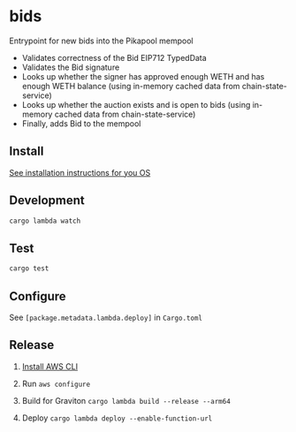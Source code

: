 # bids

Entrypoint for new bids into the Pikapool mempool

- Validates correctness of the Bid EIP712 TypedData
- Validates the Bid signature
- Looks up whether the signer has approved enough WETH and has enough WETH balance (using in-memory cached data from chain-state-service)
- Looks up whether the auction exists and is open to bids (using in-memory cached data from chain-state-service)
- Finally, adds Bid to the mempool

## Install

[See installation instructions for you OS](https://www.cargo-lambda.info/guide/installation.html)

## Development

```bash
cargo lambda watch
```

## Test

```bash
cargo test
```

## Configure

See `[package.metadata.lambda.deploy]` in `Cargo.toml`

## Release

1. [Install AWS CLI](https://docs.aws.amazon.com/cli/latest/userguide/getting-started-install.html)

2. Run `aws configure`

3. Build for Graviton `cargo lambda build --release --arm64`

4. Deploy `cargo lambda deploy --enable-function-url`
